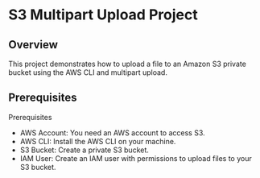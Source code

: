 # S3 Multipart Upload Project

## Overview
This project demonstrates how to upload a file to an Amazon S3 private bucket using the AWS CLI and multipart upload.

## Prerequisites
Prerequisites

- AWS Account: You need an AWS account to access S3.
-  AWS CLI: Install the AWS CLI on your machine.
- S3 Bucket: Create a private S3 bucket.
- IAM User: Create an IAM user with permissions to upload files to your S3 bucket.



